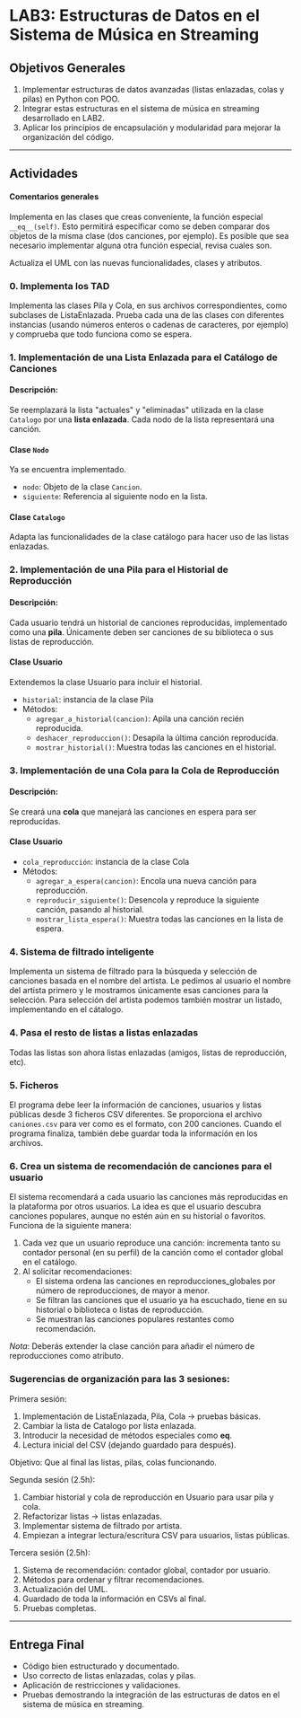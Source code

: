 # LAB3: Estructuras de Datos en el Sistema de Música en Streaming

## **Objetivos Generales**
1. Implementar estructuras de datos avanzadas (listas enlazadas, colas y pilas) en Python con POO.
2. Integrar estas estructuras en el sistema de música en streaming desarrollado en LAB2.
3. Aplicar los principios de encapsulación y modularidad para mejorar la organización del código.

---

## **Actividades**

#### Comentarios generales
Implementa en las clases que creas conveniente, la función especial `__eq__(self)`.
Esto permitirá especificar como se deben comparar dos objetos de la misma clase (dos canciones, por ejemplo).
Es posible que sea necesario implementar alguna otra función especial, revisa cuales son.

Actualiza el UML con las nuevas funcionalidades, clases y atributos.


### **0. Implementa los TAD**

Implementa las clases Pila y Cola, en sus archivos correspondientes, como subclases de ListaEnlazada.
Prueba cada una de las clases con diferentes instancias (usando números enteros o cadenas de caracteres, por ejemplo) y comprueba que todo funciona como se espera. 


### **1. Implementación de una Lista Enlazada para el Catálogo de Canciones**
#### **Descripción:**
Se reemplazará la lista "actuales" y "eliminadas" utilizada en la clase `Catalogo` por una **lista enlazada**. 
Cada nodo de la lista representará una canción.

#### **Clase `Nodo`**
Ya se encuentra implementado.
- `nodo`: Objeto de la clase `Cancion`.
- `siguiente`: Referencia al siguiente nodo en la lista.

#### **Clase `Catalogo`**
Adapta las funcionalidades de la clase catálogo para hacer uso de las listas enlazadas.

### **2. Implementación de una Pila para el Historial de Reproducción**
#### **Descripción:**
Cada usuario tendrá un historial de canciones reproducidas, implementado como una **pila**.
Únicamente deben ser canciones de su biblioteca o sus listas de reproducción.

#### **Clase Usuario**
Extendemos la clase Usuario para incluir el historial.
- `historial`: instancia de la clase Pila
- Métodos:
  - `agregar_a_historial(cancion)`: Apila una canción recién reproducida.
  - `deshacer_reproduccion()`: Desapila la última canción reproducida.
  - `mostrar_historial()`: Muestra todas las canciones en el historial.

### **3. Implementación de una Cola para la Cola de Reproducción**
#### **Descripción:**
Se creará una **cola** que manejará las canciones en espera para ser reproducidas.

#### **Clase Usuario**
- `cola_reproducción`: instancia de la clase Cola
- Métodos:
  - `agregar_a_espera(cancion)`: Encola una nueva canción para reproducción.
  - `reproducir_siguiente()`: Desencola y reproduce la siguiente canción, pasando al historial.
  - `mostrar_lista_espera()`: Muestra todas las canciones en la lista de espera.

### **4. Sistema de filtrado inteligente**
Implementa un sistema de filtrado para la búsqueda y selección de canciones basada en el nombre del artista.
Le pedimos al usuario el nombre del artista primero y le mostramos únicamente esas canciones para la selección.
Para selección del artista podemos también mostrar un listado, implementando en el cátalogo.

### **4. Pasa el resto de listas a listas enlazadas**
Todas las listas son ahora listas enlazadas (amigos, listas de reproducción, etc).

### **5. Ficheros**
El programa debe leer la información de canciones, usuarios y listas públicas desde 3 ficheros CSV diferentes.
Se proporciona el archivo `caniones.csv` para ver como es el formato, con 200 canciones.
Cuando el programa finaliza, también debe guardar toda la información en los archivos.

### **6. Crea un sistema de recomendación de canciones para el usuario**
El sistema recomendará a cada usuario las canciones más reproducidas en la plataforma por otros usuarios. La idea es que el usuario descubra canciones populares, aunque no estén aún en su historial o favoritos.
Funciona de la siguiente manera:
1. Cada vez que un usuario reproduce una canción: incrementa tanto su contador personal (en su perfil) de la canción como el contador global en el catálogo.
2. Al solicitar recomendaciones:
   - El sistema ordena las canciones en reproducciones_globales por número de reproducciones, de mayor a menor.
   - Se filtran las canciones que el usuario ya ha escuchado, tiene en su historial o biblioteca o listas de reproducción.
   - Se muestran las canciones populares restantes como recomendación.

*Nota*: Deberás extender la clase canción para añadir el número de reproducciones como atributo.




### Sugerencias de organización para las 3 sesiones:

Primera sesión:
1. Implementación de ListaEnlazada, Pila, Cola → pruebas básicas.
2.	Cambiar la lista de Catalogo por lista enlazada. 
3.	Introducir la necesidad de métodos especiales como __eq__.
4.	Lectura inicial del CSV (dejando guardado para después).

Objetivo: Que al final las listas, pilas, colas funcionando.

Segunda sesión (2.5h):
1.	Cambiar historial y cola de reproducción en Usuario para usar pila y cola.
2.	Refactorizar listas → listas enlazadas.
3.	Implementar sistema de filtrado por artista.
4.	Empiezan a integrar lectura/escritura CSV para usuarios, listas públicas.


Tercera sesión (2.5h):
1.	Sistema de recomendación: contador global, contador por usuario.
2.	Métodos para ordenar y filtrar recomendaciones.
3.	Actualización del UML.
4.	Guardado de toda la información en CSVs al final.
5.	Pruebas completas.


---

## **Entrega Final**
- Código bien estructurado y documentado.
- Uso correcto de listas enlazadas, colas y pilas.
- Aplicación de restricciones y validaciones.
- Pruebas demostrando la integración de las estructuras de datos en el sistema de música en streaming.

